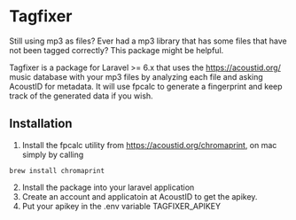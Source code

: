 # Tagfixer

Still using mp3 as files? Ever had a mp3 library that has some files that have not been tagged correctly? This package 
might be helpful. 

Tagfixer is a package for Laravel >= 6.x that uses the https://acoustid.org/ music database with your mp3 files by 
analyzing each file and asking AcoustID for metadata. It will use fpcalc to generate a fingerprint and keep track of
the generated data if you wish.        

## Installation

1. Install the fpcalc utility from https://acoustid.org/chromaprint, on mac simply by calling

```
brew install chromaprint
```

2. Install the package into your laravel application
3. Create an account and applicatoin at AcoustID to get the apikey. 
4. Put your apikey in the .env variable TAGFIXER_APIKEY 

